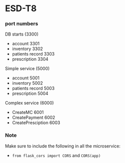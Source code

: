 # ESD-T8

### port numbers
DB starts (3300)
- account 3301
- inventory 3302
- patients record 3303
- prescription 3304

Simple service (5000)
- account 5001
- inventory 5002
- patients record 5003
- prescription 5004

Complex service (6000)
- CreateMC 6001
- CreatePayment 6002
- CreatePresciption 6003

### Note

Make sure to include the following in all the microservice:
- ```from flask_cors import CORS``` and ```CORS(app)``` 

